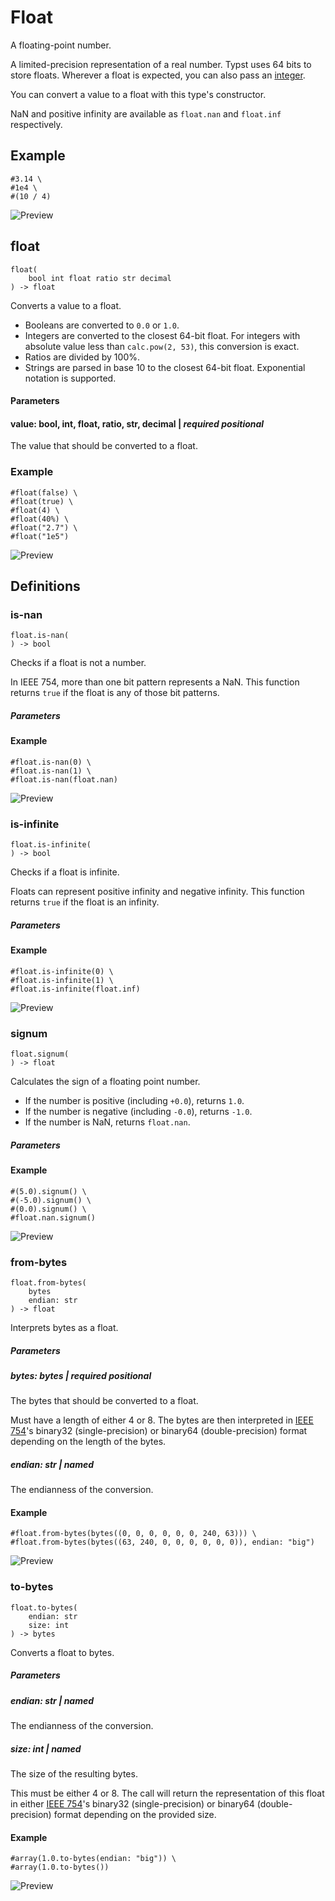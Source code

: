 
# Float

A floating-point number.

A limited-precision representation of a real number. Typst uses 64 bits
to store floats. Wherever a float is expected, you can also pass an
[integer](/reference/foundations/int/).

You can convert a value to a float with this type's constructor.

NaN and positive infinity are available as
`float`<span class="typ-punct">`.`</span>`nan` and
`float`<span class="typ-punct">`.`</span>`inf` respectively.

## Example

<div class="previewed-code">

    #3.14 \
    #1e4 \
    #(10 / 4)

<div class="preview">

![Preview](/assets/3a1ecfc8f2a14871dcc151f80926f42b.png)

</div>

</div>


## float

```
float(
    bool int float ratio str decimal
) -> float
```
Converts a value to a float.

- Booleans are converted to `0.0` or `1.0`.
- Integers are converted to the closest 64-bit float. For integers with
  absolute value less than
  `calc`<span class="typ-punct">`.`</span><span class="typ-func">`pow`</span><span class="typ-punct">`(`</span><span class="typ-num">`2`</span><span class="typ-punct">`,`</span>` `<span class="typ-num">`53`</span><span class="typ-punct">`)`</span>,
  this conversion is exact.
- Ratios are divided by 100%.
- Strings are parsed in base 10 to the closest 64-bit float. Exponential
  notation is supported.


#### Parameters


#### value: bool, int, float, ratio, str, decimal | _required_ _positional_

The value that should be converted to a float.


### Example

<div class="previewed-code">

    #float(false) \
    #float(true) \
    #float(4) \
    #float(40%) \
    #float("2.7") \
    #float("1e5")

<div class="preview">

![Preview](/assets/3cc6be1ea65a2f8fbe14dff52343876a.png)

</div>

</div>


## Definitions


### is-nan

```
float.is-nan(
) -> bool
```
Checks if a float is not a number.

In IEEE 754, more than one bit pattern represents a NaN. This function
returns `true` if the float is any of those bit patterns.


##### Parameters


#### Example

<div class="previewed-code">

    #float.is-nan(0) \
    #float.is-nan(1) \
    #float.is-nan(float.nan)

<div class="preview">

![Preview](/assets/f6377c8713dcba71fb09d0925d677577.png)

</div>

</div>


### is-infinite

```
float.is-infinite(
) -> bool
```
Checks if a float is infinite.

Floats can represent positive infinity and negative infinity. This
function returns <span class="typ-key">`true`</span> if the float is an
infinity.


##### Parameters


#### Example

<div class="previewed-code">

    #float.is-infinite(0) \
    #float.is-infinite(1) \
    #float.is-infinite(float.inf)

<div class="preview">

![Preview](/assets/8a0a86fa68abec5eb9e8923c3f4eee.png)

</div>

</div>


### signum

```
float.signum(
) -> float
```
Calculates the sign of a floating point number.

- If the number is positive (including
  <span class="typ-op">`+`</span><span class="typ-num">`0.0`</span>),
  returns <span class="typ-num">`1.0`</span>.
- If the number is negative (including
  <span class="typ-op">`-`</span><span class="typ-num">`0.0`</span>),
  returns
  <span class="typ-op">`-`</span><span class="typ-num">`1.0`</span>.
- If the number is NaN, returns
  `float`<span class="typ-punct">`.`</span>`nan`.


##### Parameters


#### Example

<div class="previewed-code">

    #(5.0).signum() \
    #(-5.0).signum() \
    #(0.0).signum() \
    #float.nan.signum()

<div class="preview">

![Preview](/assets/1c7a7ea657572682dba8012c83fda699.png)

</div>

</div>


### from-bytes

```
float.from-bytes(
    bytes
    endian: str
) -> float
```
Interprets bytes as a float.


##### Parameters


##### bytes: bytes | _required_ _positional_

The bytes that should be converted to a float.

Must have a length of either 4 or 8. The bytes are then interpreted in
[IEEE 754](https://en.wikipedia.org/wiki/IEEE_754)'s binary32
(single-precision) or binary64 (double-precision) format depending on
the length of the bytes.


##### endian: str | _named_

The endianness of the conversion.


#### Example

<div class="previewed-code">

    #float.from-bytes(bytes((0, 0, 0, 0, 0, 0, 240, 63))) \
    #float.from-bytes(bytes((63, 240, 0, 0, 0, 0, 0, 0)), endian: "big")

<div class="preview">

![Preview](/assets/4db0a29eaaeeef524a3a6ef790e25877.png)

</div>

</div>


### to-bytes

```
float.to-bytes(
    endian: str
    size: int
) -> bytes
```
Converts a float to bytes.


##### Parameters


##### endian: str | _named_

The endianness of the conversion.


##### size: int | _named_

The size of the resulting bytes.

This must be either 4 or 8. The call will return the representation of
this float in either [IEEE
754](https://en.wikipedia.org/wiki/IEEE_754)'s binary32
(single-precision) or binary64 (double-precision) format depending on
the provided size.


#### Example

<div class="previewed-code">

    #array(1.0.to-bytes(endian: "big")) \
    #array(1.0.to-bytes())

<div class="preview">

![Preview](/assets/a32cf9d2d1c83a84118ffe5633a2486c.png)

</div>

</div>

